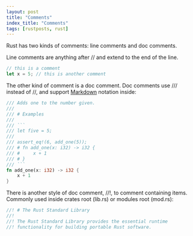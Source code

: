 ```yaml
---
layout: post
title: "Comments"
index_title: "Comments"
tags: [rustposts, rust]
---
```


Rust has two kinds of comments: line comments and doc comments.

Line comments are anything after // and extend to the end of the line. 

```rust
// this is a comment
let x = 5; // this is another comment
```

The other kind of comment is a doc comment. Doc comments use /// instead of //, and support [Markdown](https://en.wikipedia.org/wiki/Markdown) notation inside:

```rust
/// Adds one to the number given.
///
/// # Examples
///
/// ```
/// let five = 5;
///
/// assert_eq!(6, add_one(5));
/// # fn add_one(x: i32) -> i32 {
/// #     x + 1
/// # }
/// ```
fn add_one(x: i32) -> i32 {
    x + 1
}
```

There is another style of doc comment, //!, to comment containing items. Commonly used inside crates root (lib.rs) or modules root (mod.rs):

```rust
//! # The Rust Standard Library
//!
//! The Rust Standard Library provides the essential runtime
//! functionality for building portable Rust software.
```
